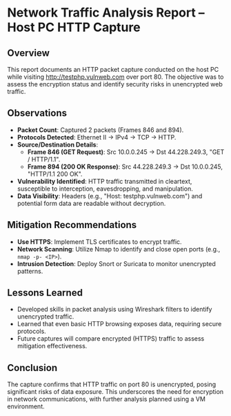 # Network Traffic Analysis Report – Host PC HTTP Capture

## Overview
This report documents an HTTP packet capture conducted on the host PC while visiting http://testphp.vulnweb.com over port 80. The objective was to assess the encryption status and identify security risks in unencrypted web traffic.

## Observations
- **Packet Count**: Captured 2 packets (Frames 846 and 894).
- **Protocols Detected**: Ethernet II → IPv4 → TCP → HTTP.
- **Source/Destination Details**:
  - **Frame 846 (GET Request)**: Src 10.0.0.245 → Dst 44.228.249.3, "GET / HTTP/1.1".
  - **Frame 894 (200 OK Response)**: Src 44.228.249.3 → Dst 10.0.0.245, "HTTP/1.1 200 OK".
- **Vulnerability Identified**: HTTP traffic transmitted in cleartext, susceptible to interception, eavesdropping, and manipulation.
- **Data Visibility**: Headers (e.g., "Host: testphp.vulnweb.com") and potential form data are readable without decryption.

## Mitigation Recommendations
- **Use HTTPS**: Implement TLS certificates to encrypt traffic.
- **Network Scanning**: Utilize Nmap to identify and close open ports (e.g., `nmap -p- <IP>`).
- **Intrusion Detection**: Deploy Snort or Suricata to monitor unencrypted patterns.

## Lessons Learned
- Developed skills in packet analysis using Wireshark filters to identify unencrypted traffic.
- Learned that even basic HTTP browsing exposes data, requiring secure protocols.
- Future captures will compare encrypted (HTTPS) traffic to assess mitigation effectiveness.

## Conclusion
The capture confirms that HTTP traffic on port 80 is unencrypted, posing significant risks of data exposure. This underscores the need for encryption in network communications, with further analysis planned using a VM environment.
